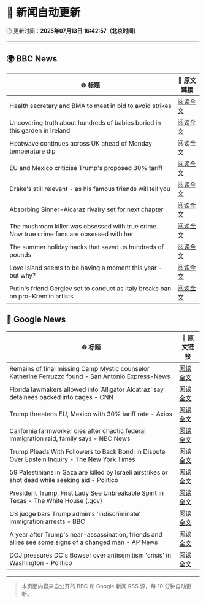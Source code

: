 # 🧠 新闻自动更新

🕒 更新时间：**2025年07月13日 16:42:57（北京时间）**

---

## 🌍 BBC News

| 🌐 标题 | 🔗 原文链接 |
|--------|-------------|
| Health secretary and BMA to meet in bid to avoid strikes | [阅读全文](https://www.bbc.com/news/articles/c4g8xq0e928o) |
| Uncovering truth about hundreds of babies buried in this garden in Ireland | [阅读全文](https://www.bbc.com/news/articles/cpwqnwrkd1go) |
| Heatwave continues across UK ahead of Monday temperature dip | [阅读全文](https://www.bbc.com/news/articles/cwyxk999p5wo) |
| EU and Mexico criticise Trump's proposed 30% tariff | [阅读全文](https://www.bbc.com/news/articles/cyvj13d9ylpo) |
| Drake's still relevant - as his famous friends will tell you | [阅读全文](https://www.bbc.com/news/articles/c20wl50wqq5o) |
| Absorbing Sinner-Alcaraz rivalry set for next chapter | [阅读全文](https://www.bbc.com/sport/tennis/articles/cn0qzpl9yk4o) |
| The mushroom killer was obsessed with true crime. Now true crime fans are obsessed with her | [阅读全文](https://www.bbc.com/news/articles/c0m8glx2zleo) |
| The summer holiday hacks that saved us hundreds of pounds | [阅读全文](https://www.bbc.com/news/articles/c4g84nrlvv7o) |
| Love Island seems to be having a moment this year - but why? | [阅读全文](https://www.bbc.com/news/articles/cnvmmp34yq5o) |
| Putin's friend Gergiev set to conduct as Italy breaks ban on pro-Kremlin artists | [阅读全文](https://www.bbc.com/news/articles/czxw4n7vy70o) |

## 📰 Google News

| 🌐 标题 | 🔗 原文链接 |
|--------|-------------|
| Remains of final missing Camp Mystic counselor Katherine Ferruzzo found - San Antonio Express-News | [阅读全文](https://news.google.com/rss/articles/CBMinwFBVV95cUxPcVE0UVdCQ25KTHplczB0ZVhPR1JqVVF2a1RCcXRqNmJVelhXWEJVSWR2QTlUMkdIbkpPcS1FTEJ3dkdCZ2FkVS1oSV9LdDdiT18xS2gzdnJwQXdqUzlUMTFVR19BX0N6TnF5OW93ZEI1NXBkSkhvZmE3VC1QbFA3Z1prNUU0enNYbi1YNG4wT3RJZVNwRWZxeFVLQWRJRk0?oc=5) |
| Florida lawmakers allowed into ‘Alligator Alcatraz’ say detainees packed into cages - CNN | [阅读全文](https://news.google.com/rss/articles/CBMigwFBVV95cUxONUJNQ0pxS0xva280WmtWZ0drWnlCOEhHalF3OWx2OU9aZ2Y2ZmtJR0FQc1J5cTZzek9qTWUzd2tQR29vQ2VFQ1JBY1o2XzE5N2E1M18tTnFZTFVxa3h2eGhYYkJCbXlZY0h3QTFuekhHd0hZZEg0cXhpeDFYclJtak5RWdIBiAFBVV95cUxOekNZdW1XSTVwTUp6NDh2VmRuZndrMF9HTmhuZTVVMmNVTEY5NjJyc3l0Njg3cDBXekloSmhjb3RvaERkMTdPd0htQUJjLUNhT24tM25BSGtfbXFqTkZPYWRvVzVvaHNqbWIwaFJaMFI2Qk42Ul9VNGI0Q2pjdXAzM1Z3aURfT1R2?oc=5) |
| Trump threatens EU, Mexico with 30% tariff rate - Axios | [阅读全文](https://news.google.com/rss/articles/CBMiZ0FVX3lxTE9sLVA5UHlJVWFuM19jbWl5SU0xLWhScDFFV1N2bnh2QjA0OUFNSldGSHNsWXZQUVB0Zm1ndmFwZ0E4MnNERU1IOTIzR04zaWlZak5rQXJvbjNjaU5zMkN6VVUyTnlEYUk?oc=5) |
| California farmworker dies after chaotic federal immigration raid, family says - NBC News | [阅读全文](https://news.google.com/rss/articles/CBMilgFBVV95cUxOUHNHRUZYUWxFN2x1dkNXQWV5c29mZHprUXN4NWtnQWRaUUxlTmEwWjVDZWJ0clhrVmVBcEx6TFlGWjI1dUJxbzc1SkxHSTZzeFZ0SUdOQzQ5X2ZhQkFnRkVnMzZaQ1pfYTduT2pobVpnZnRHY2tQaHZpVm8xY1BybVowSHRsNkZBdmNvRktJeHJKb1hBaFHSAVZBVV95cUxPYTZhOUtSZEN0d1NOOHZJNXRXdVBvdWhTNTltRFYzcHptZThtUVhOYXJ6b1RtTDVaLU0wZzI2T0dDTjZCalNHbUpOS29xOF9haVBfMzlmdw?oc=5) |
| Trump Pleads With Followers to Back Bondi in Dispute Over Epstein Inquiry - The New York Times | [阅读全文](https://news.google.com/rss/articles/CBMihgFBVV95cUxPT3hJTUlndGh4ZTk0emVIYnp0NTJvUmJqWUFGWVFfel9wa0tTeVMwVXMtVXZvX2hCNm5keFNKZTFfeG02NlFHOUU3d2thSVozMzdDMXlLTWFVOWZ5V1lhNDdwSVZGaEpqdV9rcEw0UHA1TU9pb1dvZU53OFJPTFV6SUdCNFV6Zw?oc=5) |
| 59 Palestinians in Gaza are killed by Israeli airstrikes or shot dead while seeking aid - Politico | [阅读全文](https://news.google.com/rss/articles/CBMiekFVX3lxTE5UVUVOV0ItN0N3aThaWmkwd01UNElIX2dMUHAzX2ZlM1g2TGJTQlVhMXV6MVB0LURFdGFhNENsTWZGd19RUkdTQ3FuX0E5c0YzTUlLcHRrN3FZdVY3Q1pxYmVrd2NoREFiM2ZER1BxQkg1TDM2Wk00Mm9B?oc=5) |
| President Trump, First Lady See Unbreakable Spirit in Texas - The White House (.gov) | [阅读全文](https://news.google.com/rss/articles/CBMipgFBVV95cUxOX2VRYnlkTHd4Y1ktUVpDUjdLSWVUYk9nOE1yclBTbzhya1N6eHY0SEc1NHNJemZWbzQ0OTJXZ2tKY0x6WWk1Qk5IQjJHNENfYlBNNU9lSFdVYl83cnZaR2hxbmhpMXVqSnBSQVRkQ3NSRlVkeHRFM3NSbDJLaGhnellvOUxVSExkMTRUeHdCWmEzd1JzU3ZHbUp5MDVOb3loMDN6SUlB?oc=5) |
| US judge bars Trump admin's 'indiscriminate' immigration arrests - BBC | [阅读全文](https://news.google.com/rss/articles/CBMiWkFVX3lxTE5LRWF6M2NwX0FzZ3NiSVZOdG9kMmdnMzNiUWNrbENkaG14eTFSeTNTZl9TSENWRVkzTXBhbFc3V09PYVdyWC1jdnBkaE9hZldnUTJrYjNpaVRwQdIBX0FVX3lxTE1ISUExSlVQU2p2cWdwei1ieUtTaDUzQTYwekhWeHFsRndlSG1mMnlMRGM1eWVjR2pKYV83T2RIQl9FbElVLVBfQ1FURFVVdHFRcFhvNFBXMTlBYXVSYWhB?oc=5) |
| A year after Trump's near-assassination, friends and allies see some signs of a changed man - AP News | [阅读全文](https://news.google.com/rss/articles/CBMinwFBVV95cUxOcFZ6MHNKUFY0cHM4UmtMUDBfdWNndzFwc2h0Q3VEQTJKcVdMTkRRc2JOUjE3ZEZMU256QWdsVXpTVUgwU2k1dU1QMUVoSDhWOEZPRU93dENTQW9TRFNySm5kMnFhS0ItTlpwNFVjd25JZXJ5eExRYnZIYUp5WkRFdVhlSnpxMFJxM01iYXE5YlJuNVFZcW44dkNBOC1mbWs?oc=5) |
| DOJ pressures DC's Bowser over antisemitism 'crisis' in Washington - Politico | [阅读全文](https://news.google.com/rss/articles/CBMiigFBVV95cUxNc0J5akI4alJvNGg4U0RORjVfcDBRRWh3eFpDZWpPQXpieHBRVlloSFZ5Wk8xTmpCQWM0eUJaLWlqbUt2SGlsSkxmV0VaaHozVjhyZDFuV0xCNlhlbmdpWXl2OFdZVlVld1oySzA3T3kwNE0zUk5kTFE1aG5BZWdsMkp3VnpkczFMWEE?oc=5) |

---
> 本页面内容来自公开的 BBC 和 Google 新闻 RSS 源，每 10 分钟自动更新。